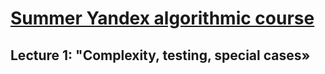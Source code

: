 # [Summer Yandex algorithmic course](https://yandex.ru/yaintern/algorithm-training)
 
## Lecture 1: "Complexity, testing, special cases»
